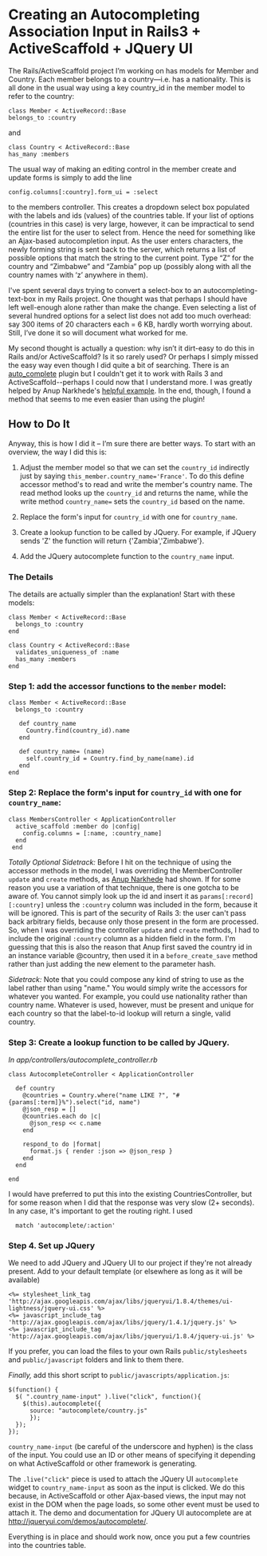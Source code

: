 ﻿# Creating an Autocompleting Association Input in Rails3 + ActiveScaffold + JQuery UI

The Rails/ActiveScaffold project I’m working on has models for Member and Country. Each member belongs to a country—i.e. has a nationality. This is all done in the usual way using a key country_id in the member model to refer to the country:

    class Member < ActiveRecord::Base 
    belongs_to :country 

and

    class Country < ActiveRecord::Base 
    has_many :members 

The usual way of making an editing control in the member create and update forms is simply to add the line

    config.columns[:country].form_ui = :select 

to the members controller. This creates a dropdown select box populated with the labels and ids (values) of the countries table. If your list of options (countries in this case) is very large, however, it can be impractical to send the entire list for the user to select from. Hence the need for something like an Ajax-based autocompletion input. As the user enters characters, the newly forming string is sent back to the server, which returns a list of possible options that match the string to the current point. Type “Z” for the country and “Zimbabwe” and “Zambia” pop up (possibly along with all the country names with ‘z’ anywhere in them).

I've spent several days trying to convert a select-box to an autocompleting-text-box in my Rails project. One thought was that perhaps I should have left well-enough alone rather than make the change. Even selecting a list of several hundred options for a select list does not add too much overhead: say 300 items of 20 characters each = 6 KB, hardly worth worrying about. Still, I’ve done it so will document what worked for me.

My second thought is actually a question: why isn’t it dirt-easy to do this in Rails and/or ActiveScaffold? Is it so rarely used? Or perhaps I simply missed the easy way even though I did quite a bit of searching. There is an <a href=''>auto_complete</a> plugin but I couldn't get it to work with Rails 3 and ActiveScaffold--perhaps I could now that I understand more. I was greatly helped by Anup Narkhede's <a href='http://www.anup.info/2009/07/01/using-autocomplete-with-activescaffold-forms/'>helpful example</a>. In the end, though, I found a method that seems to me even easier than using the plugin!

## How to Do It

Anyway, this is how I did it – I’m sure there are better ways. To start with an overview, the way I did this is:

1. Adjust the member model so that we can set the `country_id` indirectly just by saying `this_member.country_name='France'`. To do this define accessor method's to read and write the member's country name. The read method looks up the `country_id` and returns the name, while the write method `country_name=` sets the `country_id` based on the name.

2. Replace the form's input for `country_id` with one for `country_name`.

3. Create a lookup function to be called by JQuery. For example, if JQuery sends 'Z' the function will return {'Zambia','Zimbabwe'}.

4. Add the JQuery autocomplete function to the `country_name` input.

### The Details

The details are actually simpler than the explanation! Start with these models:

	class Member < ActiveRecord::Base 
	  belongs_to :country
	end

	class Country < ActiveRecord::Base
	  validates_uniqueness_of :name
	  has_many :members
	end

### Step 1: add the accessor functions to the `member` model:

	class Member < ActiveRecord::Base 
	  belongs_to :country

       def country_name
         Country.find(country_id).name
       end
  
       def country_name= (name)
         self.country_id = Country.find_by_name(name).id
       end
	end

### Step 2: Replace the form's input for `country_id` with one for `country_name`:

	class MembersController < ApplicationController
	  active_scaffold :member do |config|
	    config.columns = [:name, :country_name]
	  end
     end
	
*Totally Optional Sidetrack:* Before I hit on the technique of using the accessor methods in the model, I was overriding the MemberController `update` and `create` methods, as <a href='http://www.anup.info/2009/07/01/using-autocomplete-with-activescaffold-forms/'>Anup Narkhede</a> had shown. If for some reason you use a variation of that technique, there is one gotcha to be aware of. You cannot simply look up the id and insert it as `params[:record][:country]` unless  the `:country` column was included in the form, because it will be ignored. This is part of the security of Rails 3: the user can't pass back arbitrary fields, because only those present in the form are processed. So, when I was overriding the controller `update` and `create` methods, I had to include the original `:country` column as a hidden field in the form. I'm guessing that this is also the reason that Anup first saved the country id in an instance variable @country, then used it in a `before_create_save` method rather than just adding the new element to the parameter hash.

*Sidetrack:* Note that you could compose any kind of string to use as the label rather than using "name." You would simply write the accessors for whatever you wanted. For example, you could use nationality rather than country name. Whatever is used, however, must be present and unique for each country so that the label-to-id lookup will return a single, valid country.

### Step 3: Create a lookup function to be called by JQuery.

_In app/controllers/autocomplete\_controller.rb_

    class AutocompleteController < ApplicationController
    
      def country
        @countries = Country.where("name LIKE ?", "#{params[:term]}%").select("id, name")
        @json_resp = []
        @countries.each do |c|
          @json_resp << c.name
        end
    
        respond_to do |format|
          format.js { render :json => @json_resp }
        end
      end
    
    end

I would have preferred to put this into the existing CountriesController, but for some reason when I did that the response was very slow (2+ seconds). In any case, it's important to get the routing right. I used 
   
      match 'autocomplete/:action'

### Step 4. Set up JQuery

We need to add JQuery and JQuery UI to our project if they're not already present. Add to your default template (or elsewhere as long as it will be available)

	<%= stylesheet_link_tag 'http://ajax.googleapis.com/ajax/libs/jqueryui/1.8.4/themes/ui-lightness/jquery-ui.css' %>
  	<%= javascript_include_tag 'http://ajax.googleapis.com/ajax/libs/jquery/1.4.1/jquery.js' %>
  	<%= javascript_include_tag 'http://ajax.googleapis.com/ajax/libs/jqueryui/1.8.4/jquery-ui.js' %>
  
If you prefer, you can load the files to your own Rails `public/stylesheets` and  `public/javascript` folders and link to them there. 

_Finally,_ add this short script to `public/javascripts/application.js`:
	
    $(function() {
      $( ".country_name-input" ).live("click", function(){
        $(this).autocomplete({
          source: "autocomplete/country.js"
          });
      });
    });

`country_name-input` (be careful of the underscore and hyphen) is the class of the input. You could use an ID or other means of specifying it depending on what ActiveScaffold or other framework is generating.

The `.live("click"` piece is used to attach the JQuery UI `autocomplete` widget to `country_name-input` as soon as the input is clicked. We do this because, in ActiveScaffold or other Ajax-based views, the input may not exist in the DOM when the page loads, so some other event must be used to attach it. The demo and documentation for JQuery UI autocomplete are at <http://jqueryui.com/demos/autocomplete/>.

Everything is in place and should work now, once you put a few countries into the countries table.
